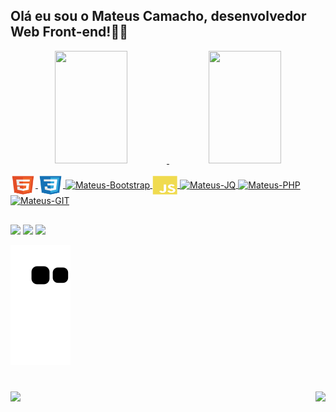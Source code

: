 ## Olá eu sou o Mateus Camacho, desenvolvedor Web Front-end!👨‍💻
<div align="center">
  <a href="https://github.com/mateuscamaccho">
  <img width="48%" height="180em" src="https://github-readme-stats.vercel.app/api?username=mateuscamaccho&show_icons=true&theme=algolia&include_all_commits=true&count_private=true"/>
  <img width="48%" height="180em" src="https://github-readme-stats.vercel.app/api/top-langs/?username=mateuscamaccho&layout=compact&langs_count=7&theme=algolia"/>
</div>
<div style="display: inline_block"><br>
  <img align="center" alt="Mateus-HTML" height="30" width="40" src="https://raw.githubusercontent.com/devicons/devicon/master/icons/html5/html5-original.svg">
  <img align="center" alt="Mateus-CSS" height="30" width="40" src="https://raw.githubusercontent.com/devicons/devicon/master/icons/css3/css3-original.svg">
  <img align="center" alt="Mateus-Bootstrap" height="40" width="50" src="https://cdn.jsdelivr.net/gh/devicons/devicon/icons/bootstrap/bootstrap-original.svg" >
  <img align="center" alt="Mateus-Js" height="30" width="40" src="https://raw.githubusercontent.com/devicons/devicon/master/icons/javascript/javascript-plain.svg">
  <img align="center" alt="Mateus-JQ" height="30" width="40" src="https://cdn.jsdelivr.net/gh/devicons/devicon/icons/jquery/jquery-original.svg" >
  <img align="center" alt="Mateus-PHP" height="40" width="50" src="https://cdn.jsdelivr.net/gh/devicons/devicon/icons/php/php-original.svg">
  <img align="center" alt="Mateus-GIT" height="30" width="40" src="https://cdn.jsdelivr.net/gh/devicons/devicon/icons/git/git-original.svg">

  
</div>
  
  ##
 
<div> 
  <a href="https://instagram.com/camachoo_m" target="_blank"><img src="https://img.shields.io/badge/-Instagram-%23E4405F?style=for-the-badge&logo=instagram&logoColor=white" target="_blank"></a> 
  <a href = "mailto:mateus.camaccho@gmail.com"><img src="https://img.shields.io/badge/-Gmail-%23333?style=for-the-badge&logo=gmail&logoColor=white" target="_blank"></a>
  <a href="https://www.linkedin.com/in/mateus-camacho-8a2b71183" target="_blank"><img src="https://img.shields.io/badge/-LinkedIn-%230077B5?style=for-the-badge&logo=linkedin&logoColor=white" target="_blank"></a> 
 
  ![Snake animation](https://github.com/mateuscamaccho/mateuscamaccho/blob/output/github-contribution-grid-snake.svg)
 
</div>
<h1 align="center">
  <img align="left" src="https://visitor-badge.laobi.icu/badge?page_id=mateuscamaccho.mateuscamaccho" />
  <img align="right" src="https://img.shields.io/github/followers/mateuscamaccho?label=Follow&style=social" />
</h1>
